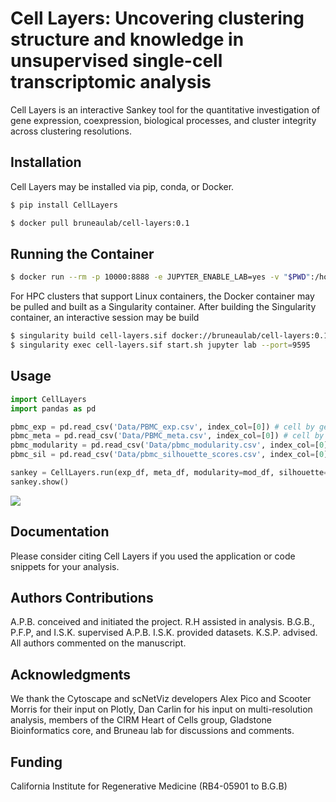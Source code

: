 # Cell Layers: Uncovering clustering structure and knowledge in unsupervised single-cell transcriptomic analysis

Cell Layers is an interactive Sankey tool for the quantitative investigation of gene expression, coexpression, biological processes, and cluster integrity across clustering resolutions.

## Installation
Cell Layers may be installed via pip, conda, or Docker.

```bash
$ pip install CellLayers
```

```bash
$ docker pull bruneaulab/cell-layers:0.1
```

## Running the Container

```bash
$ docker run --rm -p 10000:8888 -e JUPYTER_ENABLE_LAB=yes -v "$PWD":/home/jovyan/work bruneaulab/cell-layers:0.1
```

For HPC clusters that support Linux containers, the Docker container may be pulled and built as a Singularity container. After building the Singularity container, an interactive session may be build
```bash
$ singularity build cell-layers.sif docker://bruneaulab/cell-layers:0.1
$ singularity exec cell-layers.sif start.sh jupyter lab --port=9595
```

## Usage
```python
import CellLayers
import pandas as pd

pbmc_exp = pd.read_csv('Data/PBMC_exp.csv', index_col=[0]) # cell by gene expression matrix
pbmc_meta = pd.read_csv('Data/PBMC_meta.csv', index_col=[0]) # cell by resolution matrix
pbmc_modularity = pd.read_csv('Data/pbmc_modularity.csv', index_col=[0])
pbmc_sil = pd.read_csv('Data/pbmc_silhouette_scores.csv', index_col=[0])

sankey = CellLayers.run(exp_df, meta_df, modularity=mod_df, silhouette=sil_df, genes=['CD3E'])
sankey.show()
```
<image src="Images/example.png">


## Documentation
Please consider citing Cell Layers if you used the application or code snippets for your analysis.

## Authors Contributions
A.P.B. conceived and initiated the project. R.H assisted in analysis. B.G.B., P.F.P, and I.S.K. supervised A.P.B. I.S.K. provided datasets. K.S.P. advised. All authors commented on the manuscript.

## Acknowledgments
We thank the Cytoscape and scNetViz developers Alex Pico and Scooter Morris for their input on Plotly, Dan Carlin for his input on multi-resolution analysis, members of the CIRM Heart of Cells group, Gladstone Bioinformatics core, and Bruneau lab for discussions and comments. 

## Funding
California Institute for Regenerative Medicine (RB4-05901 to B.G.B)


